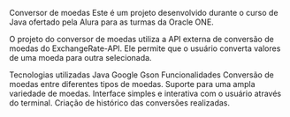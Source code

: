Conversor de moedas
Este é um projeto desenvolvido durante o curso de Java ofertado pela Alura para as turmas da Oracle ONE.

O projeto do conversor de moedas utiliza a API externa de conversão de moedas do ExchangeRate-API. Ele permite que o usuário converta valores de uma moeda para outra selecionada.

Tecnologias utilizadas
Java
Google Gson
Funcionalidades
Conversão de moedas entre diferentes tipos de moedas.
Suporte para uma ampla variedade de moedas.
Interface simples e interativa com o usuário através do terminal.
Criação de histórico das conversões realizadas.